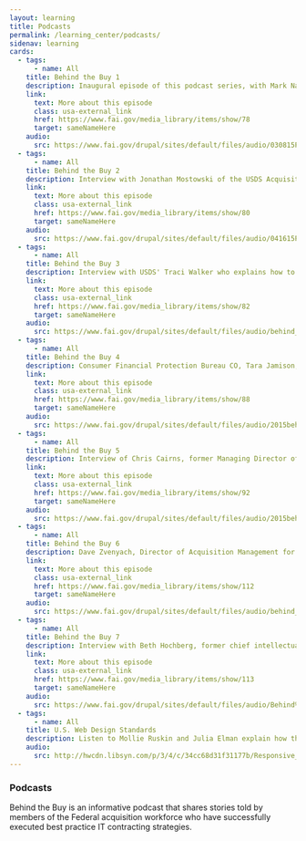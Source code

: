 ```yaml
---
layout: learning
title: Podcasts
permalink: /learning_center/podcasts/
sidenav: learning
cards:
  - tags:
      - name: All
    title: Behind the Buy 1
    description: Inaugural episode of this podcast series, with Mark Naggar, the PM for the Buyers Club at the Department of Health and Human Services. He explains how he leveraged TechFAR and play 4 from the Playbook.
    link:
      text: More about this episode
      class: usa-external_link
      href: https://www.fai.gov/media_library/items/show/78
      target: sameNameHere
    audio:
      src: https://www.fai.gov/drupal/sites/default/files/audio/030815Podcast.mp3
  - tags:
      - name: All
    title: Behind the Buy 2
    description: Interview with Jonathan Mostowski of the USDS Acquisitions team. During the episode, he explains how budgetary flexibility... are achieved during agile IT procurement and how he leveraged Play 5 from the Playbook to create the TechFAR Handbook.
    link:
      text: More about this episode
      class: usa-external_link
      href: https://www.fai.gov/media_library/items/show/80
      target: sameNameHere
    audio:
      src: https://www.fai.gov/drupal/sites/default/files/audio/041615Podcast.mp3
  - tags:
      - name: All
    title: Behind the Buy 3
    description: Interview with USDS' Traci Walker who explains how to make IT procurement simple and intuitive by using the TechFAR and Digital Services Playbook to drive strategies and implementation approaches. 
    link:
      text: More about this episode
      class: usa-external_link
      href: https://www.fai.gov/media_library/items/show/82
      target: sameNameHere
    audio:
      src: https://www.fai.gov/drupal/sites/default/files/audio/behind_the_buy_may2015.mp3
  - tags:
      - name: All
    title: Behind the Buy 4
    description: Consumer Financial Protection Bureau CO, Tara Jamison, talks about using rapid development & deployment to buy counter-roadside bomb technology & help save American lives.
    link:
      text: More about this episode
      class: usa-external_link
      href: https://www.fai.gov/media_library/items/show/88
      target: sameNameHere
    audio:
      src: https://www.fai.gov/drupal/sites/default/files/audio/2015behind_the_buy_podcast4.mp3
  - tags:
      - name: All
    title: Behind the Buy 5
    description: Interview of Chris Cairns, former Managing Director of the 18F at GSA. He describes the key strengths of an agile project manager, including a strong vision for the project’s end product and some technical expertise.
    link:
      text: More about this episode
      class: usa-external_link
      href: https://www.fai.gov/media_library/items/show/92
      target: sameNameHere
    audio:
      src: https://www.fai.gov/drupal/sites/default/files/audio/2015behind_the_buy_podcast5.mp3
  - tags:
      - name: All
    title: Behind the Buy 6
    description: Dave Zvenyach, Director of Acquisition Management for GSAs 18F. He discusses the agile approach to software procurement/dev and highlights Play 5 of the Playbook, which focuses on how to structure processes and budgets to ensure successful delivery.
    link:
      text: More about this episode
      class: usa-external_link
      href: https://www.fai.gov/media_library/items/show/112
      target: sameNameHere
    audio:
      src: https://www.fai.gov/drupal/sites/default/files/audio/behind_the_buy_podcast6.mp3
  - tags:
      - name: All
    title: Behind the Buy 7
    description: Interview with Beth Hochberg, former chief intellectual property lawyer for GSA. She discusses leveraging play 7 of the Playbook in context of how continuous interaction between legal, COs and PMs can prevent legal problems with a contract.
    link:
      text: More about this episode
      class: usa-external_link
      href: https://www.fai.gov/media_library/items/show/113
      target: sameNameHere
    audio:
      src: https://www.fai.gov/drupal/sites/default/files/audio/Behind%20the%20Buy%20-%20The%20Importance%20of%20Bringing%20in%20Experienced%20Teams.mp3
  - tags:
      - name: All
    title: U.S. Web Design Standards
    description: Listen to Mollie Ruskin and Julia Elman explain how the US Web Design Standards make government websites more consistent and easier to build.
    audio:
      src: http://hwcdn.libsyn.com/p/3/4/c/34cc68d31f31177b/Responsive_Web_Design_64_-_U.S._Digital_Service.mp3?c_id=10372902&expiration=1455051806&hwt=a804010813361627dad194e66e8f7a39
---
```

### Podcasts

Behind the Buy is an informative podcast that shares stories told by members of the Federal acquisition workforce who have successfully executed best practice IT contracting strategies.

